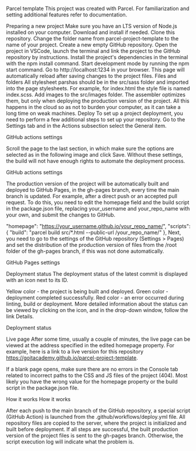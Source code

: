 Parcel template
This project was created with Parcel. For familiarization and setting additional features refer to documentation.

Preparing a new project
Make sure you have an LTS version of Node.js installed on your computer. Download and install if needed.
Clone this repository.
Change the folder name from parcel-project-template to the name of your project.
Create a new empty GitHub repository.
Open the project in VSCode, launch the terminal and link the project to the GitHub repository by instructions.
Install the project's dependencies in the terminal with the npm install command.
Start development mode by running the npm start command.
Go to http://localhost:1234 in your browser. This page will automatically reload after saving changes to the project files.
Files and folders
All stylesheet parshas should be in the src/sass folder and imported into the page stylesheets. For example, for index.html the style file is named index.scss.
Add images to the src/images folder. The assembler optimizes them, but only when deploying the production version of the project. All this happens in the cloud so as not to burden your computer, as it can take a long time on weak machines.
Deploy
To set up a project deployment, you need to perform a few additional steps to set up your repository. Go to the Settings tab and in the Actions subsection select the General item.

GitHub actions settings

Scroll the page to the last section, in which make sure the options are selected as in the following image and click Save. Without these settings, the build will not have enough rights to automate the deployment process.

GitHub actions settings

The production version of the project will be automatically built and deployed to GitHub Pages, in the gh-pages branch, every time the main branch is updated. For example, after a direct push or an accepted pull request. To do this, you need to edit the homepage field and the build script in the package.json file, replacing your_username and your_repo_name with your own, and submit the changes to GitHub.

"homepage": "https://your_username.github.io/your_repo_name/",
"scripts": {
  "build": "parcel build src/*.html --public-url /your_repo_name/"
},
Next, you need to go to the settings of the GitHub repository (Settings > Pages) and set the distribution of the production version of files from the /root folder of the gh-pages branch, if this was not done automatically.

GitHub Pages settings

Deployment status
The deployment status of the latest commit is displayed with an icon next to its ID.

Yellow color - the project is being built and deployed.
Green color - deployment completed successfully.
Red color - an error occurred during linting, build or deployment.
More detailed information about the status can be viewed by clicking on the icon, and in the drop-down window, follow the link Details.

Deployment status

Live page
After some time, usually a couple of minutes, the live page can be viewed at the address specified in the edited homepage property. For example, here is a link to a live version for this repository https://goitacademy.github.io/parcel-project-template.

If a blank page opens, make sure there are no errors in the Console tab related to incorrect paths to the CSS and JS files of the project (404). Most likely you have the wrong value for the homepage property or the build script in the package.json file.

How it works
How it works

After each push to the main branch of the GitHub repository, a special script (GitHub Action) is launched from the .github/workflows/deploy.yml file.
All repository files are copied to the server, where the project is initialized and built before deployment.
If all steps are successful, the built production version of the project files is sent to the gh-pages branch. Otherwise, the script execution log will indicate what the problem is.
